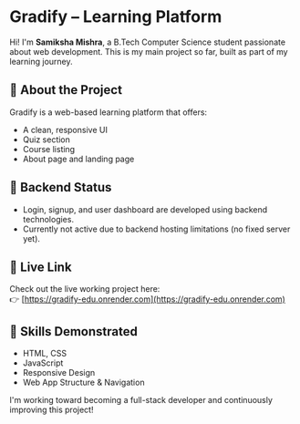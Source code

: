 # Gradify – Learning Platform

Hi! I'm **Samiksha Mishra**, a B.Tech Computer Science student passionate about web development. This is my main project so far, built as part of my learning journey.

## 🔹 About the Project
Gradify is a web-based learning platform that offers:
- A clean, responsive UI
- Quiz section
- Course listing
- About page and landing page

## 🔹 Backend Status
- Login, signup, and user dashboard are developed using backend technologies.
- Currently not active due to backend hosting limitations (no fixed server yet).

## 🔗 Live Link
Check out the live working project here:  
👉 [https://gradify-edu.onrender.com](https://gradify-edu.onrender.com)

## 🚀 Skills Demonstrated
- HTML, CSS
- JavaScript
- Responsive Design
- Web App Structure & Navigation

I'm working toward becoming a full-stack developer and continuously improving this project!

